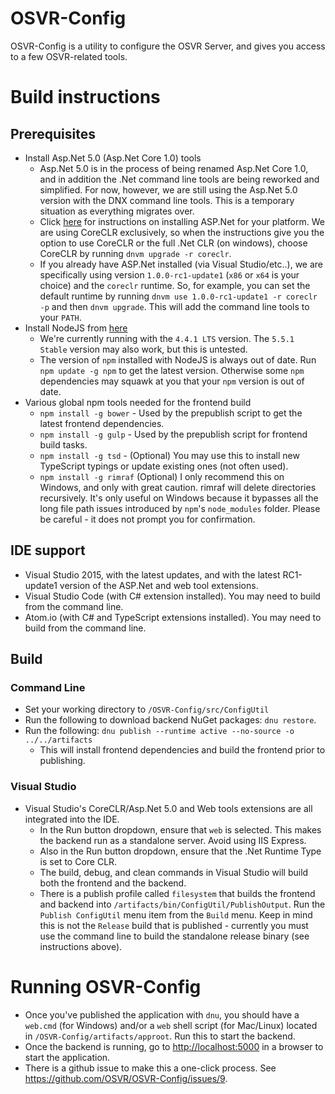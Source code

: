 # OSVR-Config
OSVR-Config is a utility to configure the OSVR Server, and gives you access to a few OSVR-related tools.

# Build instructions
## Prerequisites
 * Install Asp.Net 5.0 (Asp.Net Core 1.0) tools
   * Asp.Net 5.0 is in the process of being renamed Asp.Net Core 1.0, and in addition the .Net command line tools are being reworked and simplified. For now, however, we are still using the Asp.Net 5.0 version with the DNX command line tools. This is a temporary situation as everything migrates over.
   * Click [here](https://docs.asp.net/en/latest/getting-started/index.html) for instructions on installing ASP.Net for your platform. We are using CoreCLR exclusively, so when the instructions give you the option to use CoreCLR or the full .Net CLR (on windows), choose CoreCLR by running `dnvm upgrade -r coreclr`.
   * If you already have ASP.Net installed (via Visual Studio/etc..), we are specifically using version `1.0.0-rc1-update1` (`x86` or `x64` is your choice) and the `coreclr` runtime. So, for example, you can set the default runtime by running `dnvm use 1.0.0-rc1-update1 -r coreclr -p` and then `dnvm upgrade`. This will add the command line tools to your `PATH`.
 * Install NodeJS from [here](https://nodejs.org/)
   * We're currently running with the `4.4.1 LTS` version. The `5.5.1 Stable` version may also work, but this is untested.
   * The version of `npm` installed with NodeJS is always out of date. Run `npm update -g npm` to get the latest version. Otherwise some `npm` dependencies may squawk at you that your `npm` version is out of date.
 * Various global npm tools needed for the frontend build
   * `npm install -g bower` - Used by the prepublish script to get the latest frontend dependencies.
   * `npm install -g gulp` - Used by the prepublish script for frontend build tasks.
   * `npm install -g tsd` - (Optional) You may use this to install new TypeScript typings or update existing ones (not often used).
   * `npm install -g rimraf` (Optional) I only recommend this on Windows, and only with great caution. rimraf will delete directories recursively. It's only useful on Windows because it bypasses all the long file path issues introduced by `npm`'s `node_modules` folder. Please be careful - it does not prompt you for confirmation.

## IDE support
 * Visual Studio 2015, with the latest updates, and with the latest RC1-update1 version of the ASP.Net and web tool extensions.
 * Visual Studio Code (with C# extension installed). You may need to build from the command line.
 * Atom.io (with C# and TypeScript extensions installed). You may need to build from the command line.

## Build
### Command Line
 * Set your working directory to `/OSVR-Config/src/ConfigUtil`
 * Run the following to download backend NuGet packages: `dnu restore`.
 * Run the following: `dnu publish --runtime active --no-source -o ../../artifacts`
   * This will install frontend dependencies and build the frontend prior to publishing.
### Visual Studio
* Visual Studio's CoreCLR/Asp.Net 5.0 and Web tools extensions are all integrated into the IDE.
  * In the Run button dropdown, ensure that `web` is selected. This makes the backend run as a standalone server. Avoid using IIS Express.
  * Also in the Run button dropdown, ensure that the .Net Runtime Type is set to Core CLR.
  * The build, debug, and clean commands in Visual Studio will build both the frontend and the backend.
  * There is a publish profile called `filesystem` that builds the frontend and backend into `/artifacts/bin/ConfigUtil/PublishOutput`. Run the `Publish ConfigUtil` menu item from the `Build` menu. Keep in mind this is not the `Release` build that is published - currently you must use the command line to build the standalone release binary (see instructions above).

# Running OSVR-Config
 * Once you've published the application with `dnu`, you should have a `web.cmd` (for Windows) and/or a `web` shell script (for Mac/Linux) located in `/OSVR-Config/artifacts/approot`. Run this to start the backend.
 * Once the backend is running, go to [http://localhost:5000](http://localhost:5000) in a browser to start the application.
 * There is a github issue to make this a one-click process. See https://github.com/OSVR/OSVR-Config/issues/9.
